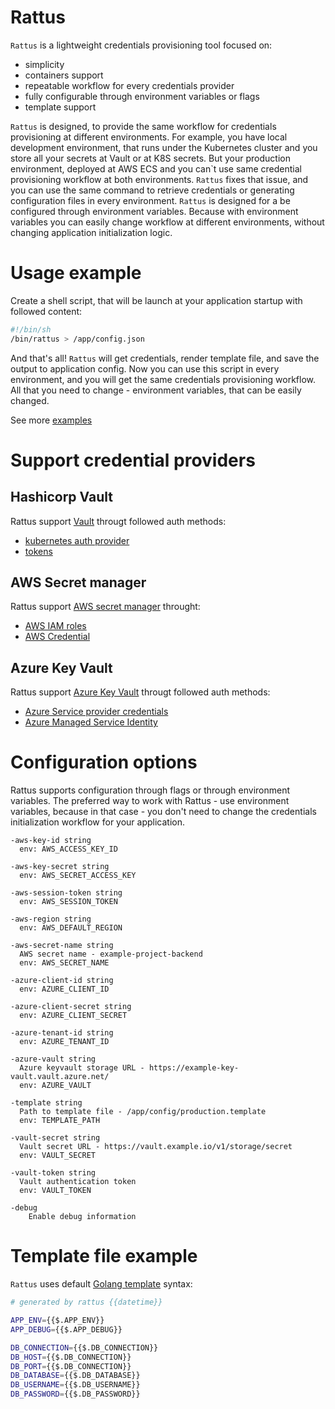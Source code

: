 # Rattus

```Rattus``` is a lightweight credentials provisioning tool focused on:

- simplicity
- containers support
- repeatable workflow for every credentials provider
- fully configurable through environment variables or flags
- template support

```Rattus``` is designed, to provide the same workflow for credentials provisioning at different environments. 
For example, you have local development environment, that runs under the Kubernetes cluster and you store all your secrets at Vault or at K8S secrets.
But your production environment, deployed at AWS ECS and you can`t use same credential provisioning workflow at both environments.
```Rattus``` fixes that issue, and you can use the same command to retrieve credentials or generating configuration files in every environment.
```Rattus``` is designed for a be configured through environment variables. Because with environment variables you can easily change workflow at different environments, without changing application initialization logic.

# Usage example

Create a shell script, that will be launch at your application startup with followed content:

```bash
#!/bin/sh
/bin/rattus > /app/config.json
```

And that's all! ``Rattus`` will get credentials, render template file, and save the output to application config.
Now you can use this script in every environment, and you will get the same credentials provisioning workflow. All that you need to change - environment variables, that can be easily changed.

See more [examples](https://github.com/rma945/rattus/examples)

# Support credential providers

## Hashicorp Vault

Rattus support [Vault](https://github.com/hashicorp/vault) througt followed auth methods: 

- [kubernetes auth provider](https://www.vaultproject.io/docs/auth/kubernetes/)
- [tokens](https://www.vaultproject.io/docs/concepts/tokens/)

## AWS Secret manager

Rattus support [AWS secret manager](https://aws.amazon.com/secrets-manager/) throught:

- [AWS IAM roles](https://docs.aws.amazon.com/IAM/latest/UserGuide/id_roles.html)
- [AWS Credential](https://docs.aws.amazon.com/general/latest/gr/aws-security-credentials.html)

## Azure Key Vault

Rattus support [Azure Key Vault](https://azure.microsoft.com/en-us/services/key-vault/) througt followed auth methods: 

- [Azure Service provider credentials](https://docs.microsoft.com/en-us/cli/azure/create-an-azure-service-principal-azure-cli?view=azure-cli-latest)
- [Azure Managed Service Identity](https://docs.microsoft.com/en-us/azure/active-directory/managed-identities-azure-resources/overview/)

# Configuration options

Rattus supports configuration through flags or through environment variables. The preferred way to work with Rattus - use environment variables, because in that case - you don't need to change the credentials initialization workflow for your application.

```
-aws-key-id string
  env: AWS_ACCESS_KEY_ID
  
-aws-key-secret string
  env: AWS_SECRET_ACCESS_KEY

-aws-session-token string
  env: AWS_SESSION_TOKEN
  
-aws-region string
  env: AWS_DEFAULT_REGION
  
-aws-secret-name string
  AWS secret name - example-project-backend
  env: AWS_SECRET_NAME
  
-azure-client-id string
  env: AZURE_CLIENT_ID
  
-azure-client-secret string
  env: AZURE_CLIENT_SECRET
  
-azure-tenant-id string
  env: AZURE_TENANT_ID
  
-azure-vault string
  Azure keyvault storage URL - https://example-key-vault.vault.azure.net/
  env: AZURE_VAULT
 
-template string
  Path to template file - /app/config/production.template
  env: TEMPLATE_PATH
  
-vault-secret string
  Vault secret URL - https://vault.example.io/v1/storage/secret
  env: VAULT_SECRET
  
-vault-token string
  Vault authentication token
  env: VAULT_TOKEN

-debug
    Enable debug information
```

# Template file example

```Rattus``` uses default [Golang template](https://golang.org/pkg/text/template/) syntax:

```bash
# generated by rattus {{datetime}}

APP_ENV={{$.APP_ENV}}
APP_DEBUG={{$.APP_DEBUG}}

DB_CONNECTION={{$.DB_CONNECTION}}
DB_HOST={{$.DB_CONNECTION}}
DB_PORT={{$.DB_CONNECTION}}
DB_DATABASE={{$.DB_DATABASE}}
DB_USERNAME={{$.DB_USERNAME}}
DB_PASSWORD={{$.DB_PASSWORD}}
```